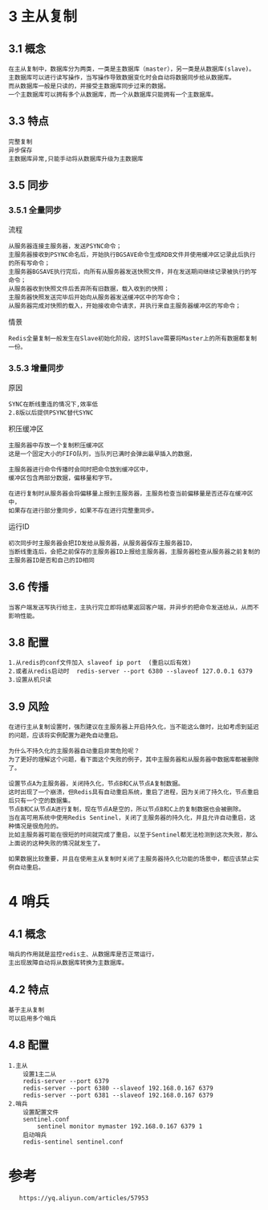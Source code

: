 
# 3 主从复制

## 3.1 概念

    在主从复制中，数据库分为两类，一类是主数据库（master），另一类是从数据库(slave)。
    主数据库可以进行读写操作，当写操作导致数据变化时会自动将数据同步给从数据库。
    而从数据库一般是只读的，并接受主数据库同步过来的数据。
    一个主数据库可以拥有多个从数据库，而一个从数据库只能拥有一个主数据库。

## 3.3 特点    
    
    完整复制
    异步保存
    主数据库异常,只能手动将从数据库升级为主数据库


## 3.5 同步

### 3.5.1 全量同步

流程
    
    从服务器连接主服务器，发送PSYNC命令； 
    主服务器接收到PSYNC命名后，开始执行BGSAVE命令生成RDB文件并使用缓冲区记录此后执行的所有写命令； 
    主服务器BGSAVE执行完后，向所有从服务器发送快照文件，并在发送期间继续记录被执行的写命令； 
    从服务器收到快照文件后丢弃所有旧数据，载入收到的快照； 
    主服务器快照发送完毕后开始向从服务器发送缓冲区中的写命令； 
    从服务器完成对快照的载入，开始接收命令请求，并执行来自主服务器缓冲区的写命令； 

情景

    Redis全量复制一般发生在Slave初始化阶段，这时Slave需要将Master上的所有数据都复制一份。

### 3.5.3 增量同步

原因

    SYNC在断线重连的情况下,效率低
    2.8版以后提供PSYNC替代SYNC

积压缓冲区

    主服务器中存放一个复制积压缓冲区
    这是一个固定大小的FIFO队列，当队列已满时会弹出最早插入的数据，

    主服务器进行命令传播时会同时把命令放到缓冲区中，
    缓冲区包含两部分数据，偏移量和字节。
    
    在进行复制时从服务器会将偏移量上报到主服务器，主服务检查当前偏移量是否还存在缓冲区中，
    如果存在进行部分重同步，如果不存在进行完整重同步。
    
    
运行ID

    初次同步时主服务器会把ID发给从服务器，从服务器保存主服务器ID，
    当断线重连后，会把之前保存的主服务器ID上报给主服务器，主服务器检查从服务器之前复制的主服务器ID是否和自己的ID相同   

## 3.6 传播

    当客户端发送写执行给主，主执行完立即将结果返回客户端，并异步的把命令发送给从，从而不影响性能。 

## 3.8 配置

    1.从redis的conf文件加入 slaveof ip port  (重启以后有效)
    2.或者从redis启动时  redis-server --port 6380 --slaveof 127.0.0.1 6379 
    3.设置从机只读    
    
## 3.9 风险

    在进行主从复制设置时，强烈建议在主服务器上开启持久化，当不能这么做时，比如考虑到延迟的问题，应该将实例配置为避免自动重启。
     
    为什么不持久化的主服务器自动重启非常危险呢？
    为了更好的理解这个问题，看下面这个失败的例子，其中主服务器和从服务器中数据库都被删除了。
     
    设置节点A为主服务器，关闭持久化，节点B和C从节点A复制数据。
    这时出现了一个崩溃，但Redis具有自动重启系统，重启了进程，因为关闭了持久化，节点重启后只有一个空的数据集。
    节点B和C从节点A进行复制，现在节点A是空的，所以节点B和C上的复制数据也会被删除。
    当在高可用系统中使用Redis Sentinel，关闭了主服务器的持久化，并且允许自动重启，这种情况是很危险的。
    比如主服务器可能在很短的时间就完成了重启，以至于Sentinel都无法检测到这次失败，那么上面说的这种失败的情况就发生了。
     
    如果数据比较重要，并且在使用主从复制时关闭了主服务器持久化功能的场景中，都应该禁止实例自动重启。


# 4 哨兵


## 4.1 概念

    哨兵的作用就是监控redis主、从数据库是否正常运行，
    主出现故障自动将从数据库转换为主数据库。
    

## 4.2 特点

    基于主从复制
    可以启用多个哨兵

## 4.8 配置

    1.主从
        设置1主二从
        redis-server --port 6379 
        redis-server --port 6380 --slaveof 192.168.0.167 6379 
        redis-server --port 6381 --slaveof 192.168.0.167 6379   
    2.哨兵
        设置配置文件
        sentinel.conf 
            sentinel monitor mymaster 192.168.0.167 6379 1 
        启动哨兵
        redis-sentinel sentinel.conf 





# 参考
       
       
       https://yq.aliyun.com/articles/57953                                                       